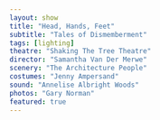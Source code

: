 ```yaml
---
layout: show
title: "Head, Hands, Feet"
subtitle: "Tales of Dismemberment"
tags: [lighting]
theatre: "Shaking The Tree Theatre"
director: "Samantha Van Der Merwe"
scenery: "The Architecture People"
costumes: "Jenny Ampersand"
sound: "Annelise Albright Woods"
photos: "Gary Norman"
featured: true
---
```

